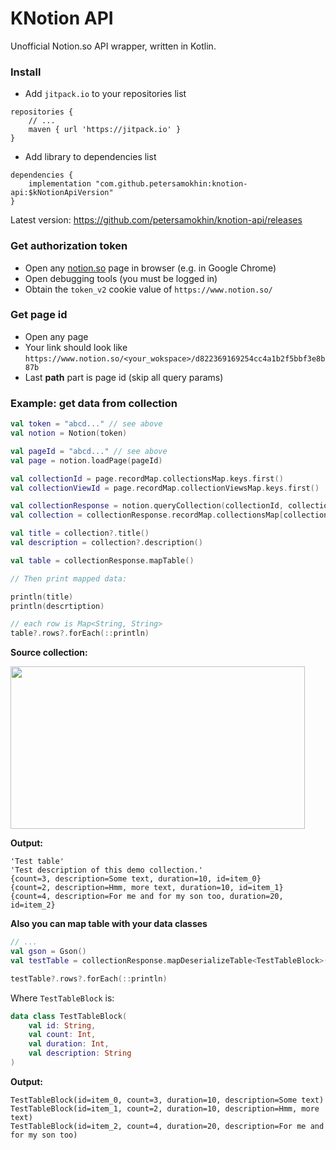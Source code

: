 # KNotion API
Unofficial Notion.so API wrapper, written in Kotlin.

### Install
- Add `jitpack.io` to your repositories list
```
repositories {
    // ...
    maven { url 'https://jitpack.io' }
}
```
- Add library to dependencies list
```
dependencies {
    implementation "com.github.petersamokhin:knotion-api:$kNotionApiVersion"
}
```

Latest version: https://github.com/petersamokhin/knotion-api/releases

### Get authorization token
- Open any [notion.so](https://notion.so) page in browser (e.g. in Google Chrome)
- Open debugging tools (you must be logged in)
- Obtain the `token_v2` cookie value of `https://www.notion.so/`

### Get page id
- Open any page
- Your link should look like `https://www.notion.so/<your_wokspace>/d822369169254cc4a1b2f5bbf3e8b87b`
- Last **path** part is page id (skip all query params)

### Example: get data from collection

```kotlin
val token = "abcd..." // see above
val notion = Notion(token)

val pageId = "abcd..." // see above
val page = notion.loadPage(pageId)

val collectionId = page.recordMap.collectionsMap.keys.first()
val collectionViewId = page.recordMap.collectionViewsMap.keys.first()

val collectionResponse = notion.queryCollection(collectionId, collectionViewId)
val collection = collectionResponse.recordMap.collectionsMap[collectionId]

val title = collection?.title()
val description = collection?.description()

val table = collectionResponse.mapTable()

// Then print mapped data:

println(title)
println(descrtiption)

// each row is Map<String, String>
table?.rows?.forEach(::println)
```

**Source collection:**

<img src="https://i.imgur.com/p1IAadV.png" data-canonical-src="https://i.imgur.com/p1IAadV.png" width="471" height="260" />

**Output:**

```
'Test table'
'Test description of this demo collection.'
{count=3, description=Some text, duration=10, id=item_0}
{count=2, description=Hmm, more text, duration=10, id=item_1}
{count=4, description=For me and for my son too, duration=20, id=item_2}
```

**Also you can map table with your data classes**
```kotlin
// ...
val gson = Gson()
val testTable = collectionResponse.mapDeserializeTable<TestTableBlock>(gson)

testTable?.rows?.forEach(::println)
```

Where `TestTableBlock` is:
```kotlin
data class TestTableBlock(
    val id: String,
    val count: Int,
    val duration: Int,
    val description: String
)
```

**Output:**
```
TestTableBlock(id=item_0, count=3, duration=10, description=Some text)
TestTableBlock(id=item_1, count=2, duration=10, description=Hmm, more text)
TestTableBlock(id=item_2, count=4, duration=20, description=For me and for my son too)
```
